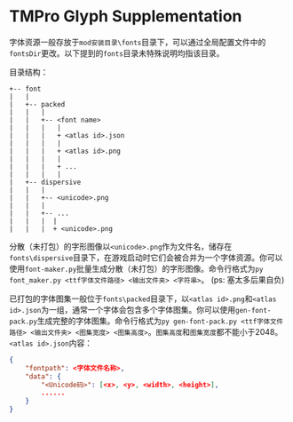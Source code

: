 
# TMPro Glyph Supplementation

字体资源一般存放于`mod安装目录\fonts`目录下，可以通过全局配置文件中的`fontsDir`更改。以下提到的`fonts`目录未特殊说明均指该目录。

目录结构：

```text
+-- font
|   |
|   +-- packed
|   |   |
|   |   +-- <font name>
|   |   |   |
|   |   |   + <atlas id>.json
|   |   |   |
|   |   |   + <atlas id>.png
|   |   |   |
|   |   |   + ...
|   |   |   |
|   +-- dispersive
|   |   |
|   |   +-- <unicode>.png
|   |   |
|   |   +-- ...
|   |   |  |
|   |   |  + <unicode>.png
```

分散（未打包）的字形图像以`<unicode>.png`作为文件名，储存在`fonts\dispersive`目录下，在游戏启动时它们会被合并为一个字体资源。你可以使用`font-maker.py`批量生成分散（未打包）的字形图像。命令行格式为`py font_maker.py <ttf字体文件路径> <输出文件夹> <字符串>`。
(ps: 塞太多后果自负)

已打包的字体图集一般位于`fonts\packed`目录下，以`<atlas id>.png`和`<atlas id>.json`为一组，通常一个字体会包含多个字体图集。你可以使用`gen-font-pack.py`生成完整的字体图集。命令行格式为`py gen-font-pack.py <ttf字体文件路径> <输出文件夹> <图集宽度> <图集高度>`。`图集高度`和`图集宽度`都不能小于2048。
`<atlas id>.json`内容：

```json
{
    "fontpath": <字体文件名称>,
    "data": {
        "<Unicode码>": [<x>, <y>, <width>, <height>],
        ......
    }
}
```
